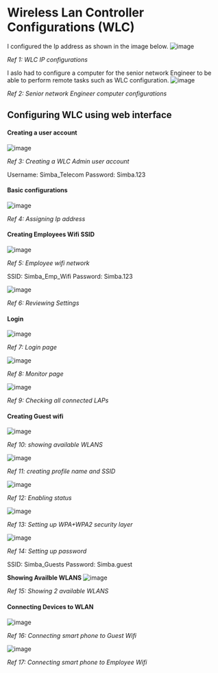 # Wireless Lan Controller Configurations (WLC)
I configured the Ip address as shown in the image below.
![image](https://github.com/user-attachments/assets/3d403342-98f7-44bc-a40b-605f0b84016f)

*Ref 1: WLC IP configurations*

I aslo had to configure a computer for the senior network Engineer to be able to perform remote tasks such as WLC configuration.
![image](https://github.com/user-attachments/assets/878651c4-a027-46f2-9c23-5e8fee15ba2d)

*Ref 2: Senior network Engineer computer configurations*

## Configuring WLC using web interface
#### Creating a user account
![image](https://github.com/user-attachments/assets/ec872d69-9d30-47ab-9641-55187403c976)

*Ref 3: Creating a WLC Admin user account*

Username: Simba_Telecom
Password: Simba.123

#### Basic configurations
![image](https://github.com/user-attachments/assets/ab2de300-74cb-4ecd-8083-5ecfedc8db1e)

*Ref 4: Assigning Ip address*

#### Creating Employees Wifi SSID
![image](https://github.com/user-attachments/assets/2148ebe8-b7f6-4194-becb-86de03a27ca4)

*Ref 5: Employee wifi network*

SSID: Simba_Emp_Wifi
Password: Simba.123

![image](https://github.com/user-attachments/assets/b0549037-78eb-4ff7-818c-c4683a77616f)

*Ref 6: Reviewing Settings*

#### Login
![image](https://github.com/user-attachments/assets/24982f9d-649a-428f-957e-1421e879cc2c)

*Ref 7: Login page*

![image](https://github.com/user-attachments/assets/f3c84c44-86e0-4dff-806b-8b58ec22e89a)

*Ref 8: Monitor page*

![image](https://github.com/user-attachments/assets/35c4cca5-ce19-488a-a497-eb727cd0c8a6)

*Ref 9: Checking all connected LAPs*

#### Creating Guest wifi

![image](https://github.com/user-attachments/assets/84e4e11d-4e7b-434c-b653-c1296fd1ae19)

*Ref 10: showing available WLANS*

![image](https://github.com/user-attachments/assets/e70fce61-fa47-4ec7-9ea9-f00bdae90286)

*Ref 11: creating profile name and SSID*

![image](https://github.com/user-attachments/assets/d42b3835-8c29-4f0b-a2ed-87440c84d8a9)

*Ref 12: Enabling status*

![image](https://github.com/user-attachments/assets/cbb4ff41-c516-4752-8b14-8136551731ae)

*Ref 13: Setting up WPA+WPA2 security layer*

![image](https://github.com/user-attachments/assets/7be65438-9f8d-48b7-9568-aec2e1bf3456)

*Ref 14: Setting up password*

SSID: Simba_Guests
Password: Simba.guest

**Showing Availble WLANS**
![image](https://github.com/user-attachments/assets/9fed4ec9-a44c-4771-937d-928b2ce44604)

*Ref 15: Showing 2 available WLANS*

#### Connecting Devices to WLAN

![image](https://github.com/user-attachments/assets/f8fcbf9f-7191-4751-b513-d3db643a2555)

*Ref 16: Connecting smart phone to Guest Wifi*

![image](https://github.com/user-attachments/assets/5ddf1970-7ecf-4ffd-b9b2-9cbd603d247e)

*Ref 17: Connecting smart phone to Employee Wifi*




















